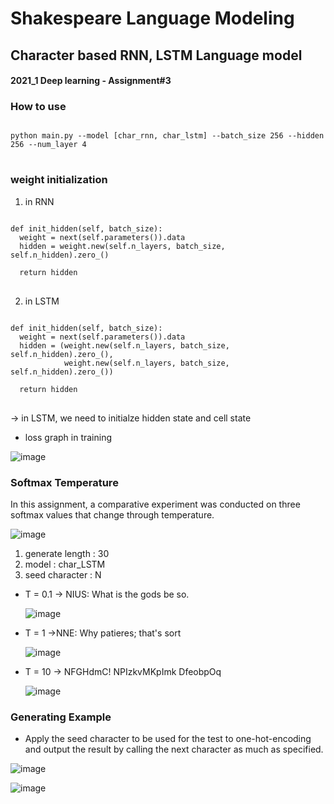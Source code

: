 # Shakespeare Language Modeling

## Character based RNN, LSTM Language model
#### 2021_1 Deep learning - Assignment#3

### How to use
<pre>
<code>
python main.py --model [char_rnn, char_lstm] --batch_size 256 --hidden 256 --num_layer 4
</code>
</pre>

### weight initialization

1. in RNN
<pre>
<code>
def init_hidden(self, batch_size):
  weight = next(self.parameters()).data
  hidden = weight.new(self.n_layers, batch_size, self.n_hidden).zero_()
  
  return hidden
</code>
</pre>

2. in LSTM
<pre>
<code>
def init_hidden(self, batch_size):
  weight = next(self.parameters()).data
  hidden = (weight.new(self.n_layers, batch_size, self.n_hidden).zero_(),
            weight.new(self.n_layers, batch_size, self.n_hidden).zero_())
  
  return hidden
</code>
</pre>

-> in LSTM, we need to initialze hidden state and cell state


- loss graph in training

![image](https://user-images.githubusercontent.com/46701548/134507277-6d9082b2-b527-4e6f-a1af-e9d767591d05.png)

### Softmax Temperature
In this assignment, a comparative experiment was conducted on three softmax values that change through temperature.

![image](https://user-images.githubusercontent.com/46701548/134512344-f5ccf1b3-7498-4bb9-89b5-1890a7d1c54e.png)

1. generate length : 30
2. model : char_LSTM
3. seed character : N

- T = 0.1
-> NIUS:
   What is the gods be so.
   
   ![image](https://user-images.githubusercontent.com/46701548/134512647-8c60f412-2165-46f9-9c27-96075dc483fc.png)

- T = 1
->NNE:
  Why patieres; that's sort
  
  ![image](https://user-images.githubusercontent.com/46701548/134512780-01c2d481-f402-40b8-959f-0242d96445a6.png)

- T = 10
-> NFGHdmC! NPIzkvMKpImk
   DfeobpOq
   
   ![image](https://user-images.githubusercontent.com/46701548/134512896-2fe4b644-aef6-4db5-9597-842b9c5b2bbf.png)

### Generating Example

- Apply the seed character to be used for the test to one-hot-encoding and output the result by calling the next character as much as specified.

![image](https://user-images.githubusercontent.com/46701548/134513106-454509ba-6e29-47d8-90ae-ab8c396e3c18.png)


![image](https://user-images.githubusercontent.com/46701548/134513145-797ef62f-fe75-4510-9281-79274545602c.png)

